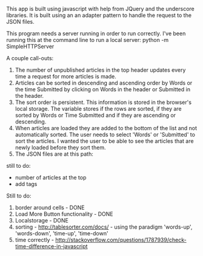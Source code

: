 This app is built using javascript with help from JQuery and the underscore libraries. It is built using an an adapter pattern to handle the request to the JSON files.

This program needs a server running in order to run correctly. I've been running this at the command line to run a local server:
python -m SimpleHTTPServer

A couple call-outs:
1. The number of unpublished articles in the top header updates every time a request for more articles is made.
2. Articles can be sorted in descending and ascending order by Words or the time Submitted by clicking on Words in the header or Submitted in the header.
3. The sort order is persistent. This information is stored in the browser's local storage. The variable stores if the rows are sorted, if they are sorted by Words or Time Submitted and if they are ascending or descending.
4. When articles are loaded they are added to the bottom of the list and not automatically sorted. The user needs to select 'Words' or 'Submitted' to sort the articles. I wanted the user to be able to see the articles that are newly loaded before they sort them.
5. The JSON files are at this path: 



still to do:

- number of articles at the top
- add tags


Still to do:
1. border around cells - DONE
2. Load More Button functionality - DONE
3. Localstorage - DONE
4. sorting - http://tablesorter.com/docs/  - using the paradigm 'words-up', 'words-down', 'time-up', 'time-down'
5. time correctly - http://stackoverflow.com/questions/1787939/check-time-difference-in-javascript
